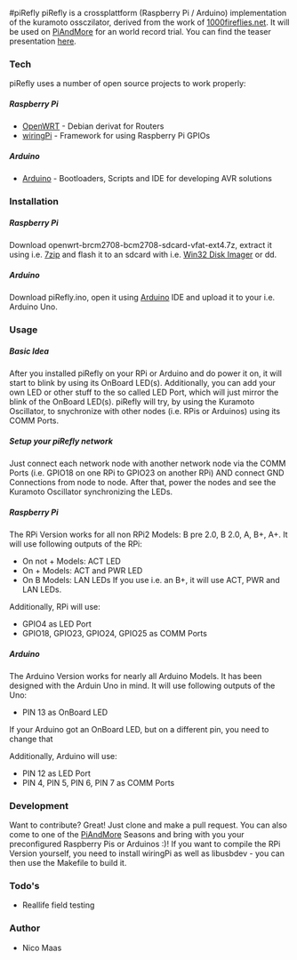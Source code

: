 #piRefly
piRefly is a crossplattform (Raspberry Pi / Arduino) implementation of the kuramoto ossczilator, derived from the work of [1000fireflies.net]. It will be used on [PiAndMore] for an world record trial. You can find the teaser presentation [here].


### Tech
piRefly uses a number of open source projects to work properly:
##### Raspberry Pi
* [OpenWRT] - Debian derivat for Routers
* [wiringPi] - Framework for using Raspberry Pi GPIOs

##### Arduino
* [Arduino] - Bootloaders, Scripts and IDE for developing AVR solutions


### Installation
##### Raspberry Pi
Download openwrt-brcm2708-bcm2708-sdcard-vfat-ext4.7z, extract it using i.e. [7zip] and flash it to an sdcard with i.e. [Win32 Disk Imager] or dd.

##### Arduino
Download piRefly.ino, open it using [Arduino] IDE and upload it to your i.e. Arduino Uno.


### Usage
##### Basic Idea
After you installed piRefly on your RPi or Arduino and do power it on, it will start to blink by using its OnBoard LED(s). Additionally, you can add your own LED or other stuff to the so called LED Port, which will just mirror the blink of the OnBoard LED(s). piRefly will try, by using the Kuramoto Oscillator, to snychronize with other nodes (i.e. RPis or Arduinos) using its COMM Ports. 

##### Setup your piRefly network
Just connect each network node with another network node via the COMM Ports (i.e. GPIO18 on one RPi to GPIO23 on another RPi) AND connect GND Connections from node to node. After that, power the nodes and see the Kuramoto Oscillator synchronizing the LEDs.

##### Raspberry Pi
The RPi Version works for all non RPi2 Models: B pre 2.0, B 2.0, A, B+, A+.
It will use following outputs of the RPi:
* On not + Models: ACT LED
* On + Models: ACT and PWR LED
* On B Models: LAN LEDs
If you use i.e. an B+, it will use ACT, PWR and LAN LEDs.

Additionally, RPi will use:
* GPIO4 as LED Port
* GPIO18, GPIO23, GPIO24, GPIO25 as COMM Ports

##### Arduino
The Arduino Version works for nearly all Arduino Models. It has been designed with the Arduin Uno in mind.
It will use following outputs of the Uno:
* PIN 13 as OnBoard LED

If your Arduino got an OnBoard LED, but on a different pin, you need to change that

Additionally, Arduino will use:
* PIN 12 as LED Port
* PIN 4, PIN 5, PIN 6, PIN 7 as COMM Ports


### Development
Want to contribute? Great!
Just clone and make a pull request.
You can also come to one of the [PiAndMore] Seasons and bring with you your preconfigured Raspberry Pis or Arduinos :)!
If you want to compile the RPi Version yourself, you need to install wiringPi as well as libusbdev - you can then use the Makefile to build it.


### Todo's
* Reallife field testing

### Author
* Nico Maas

[1000fireflies.net]: http://1000fireflies.net/
[PiAndMore]: http://piandmore.de/
[here]: http://www.nico-maas.de/wordpress/?p=1103
[OpenWRT]: http://openwrt.org
[wiringPi]: http://wiringpi.com/
[Arduino]: http://www.arduino.cc/
[7zip]: http://www.7-zip.de/
[Win32 Disk Imager]: http://sourceforge.net/projects/win32diskimager/
